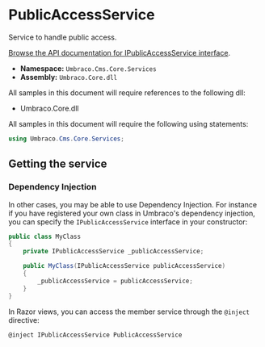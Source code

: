 # PublicAccessService

Service to handle public access.

[Browse the API documentation for IPublicAccessService interface](https://apidocs.umbraco.com/v12/csharp/api/Umbraco.Cms.Core.Services.IPublicAccessService.html).

 * **Namespace:** `Umbraco.Cms.Core.Services` 
 * **Assembly:** `Umbraco.Core.dll`

 All samples in this document will require references to the following dll:

* Umbraco.Core.dll

All samples in this document will require the following using statements:

```csharp
using Umbraco.Cms.Core.Services;
```

## Getting the service

### Dependency Injection

In other cases, you may be able to use Dependency Injection. For instance if you have registered your own class in Umbraco's dependency injection, you can specify the `IPublicAccessService` interface in your constructor:

```csharp
public class MyClass
{
    private IPublicAccessService _publicAccessService;

	public MyClass(IPublicAccessService publicAccessService)
	{
		_publicAccessService = publicAccessService;
	}
}
```

In Razor views, you can access the member service through the `@inject` directive:

```csharp
@inject IPublicAccessService PublicAccessService
```

